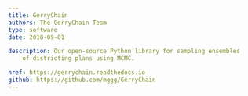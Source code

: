 ```yaml
---
title: GerryChain
authors: The GerryChain Team
type: software
date: 2018-09-01

description: Our open-source Python library for sampling ensembles
    of districting plans using MCMC.

href: https://gerrychain.readthedocs.io
github: https://github.com/mggg/GerryChain
---
```

